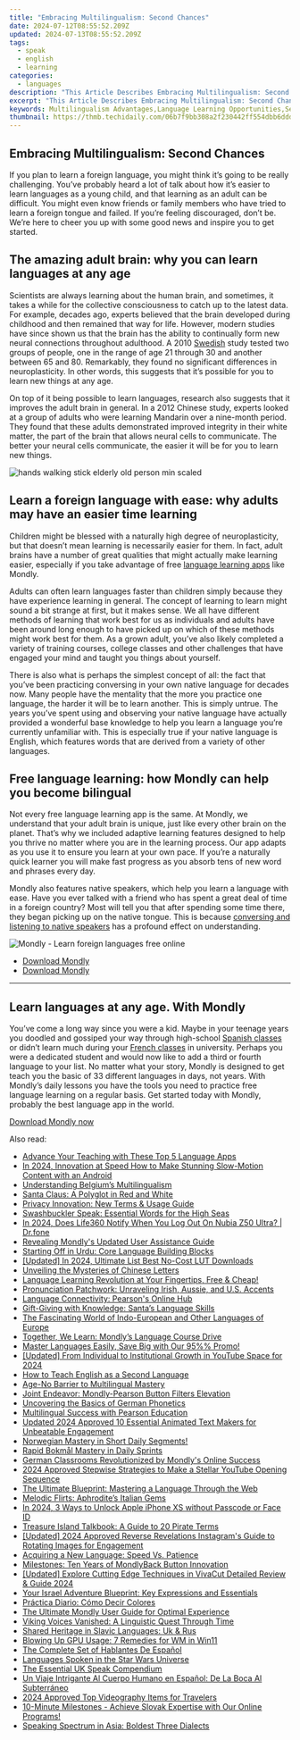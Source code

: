 ```yaml
---
title: "Embracing Multilingualism: Second Chances"
date: 2024-07-12T08:55:52.209Z
updated: 2024-07-13T08:55:52.209Z
tags:
  - speak
  - english
  - learning
categories:
  - languages
description: "This Article Describes Embracing Multilingualism: Second Chances"
excerpt: "This Article Describes Embracing Multilingualism: Second Chances"
keywords: Multilingualism Advantages,Language Learning Opportunities,Second Chance Education Methods,Embracing Linguistic Diversity,Overcoming Language Barriers,Multilingual Adult Education Benefits,Improving Communication Skills Through New Languages
thumbnail: https://thmb.techidaily.com/06b7f9bb308a2f230442ff554dbb6dddbc8b32cf4318fa7b79eedb41360cb388.jpg
---
```


## Embracing Multilingualism: Second Chances

 If you plan to learn a foreign language, you might think it’s going to be really challenging. You’ve probably heard a lot of talk about how it’s easier to learn languages as a young child, and that learning as an adult can be difficult. You might even know friends or family members who have tried to learn a foreign tongue and failed. If you’re feeling discouraged, don’t be. We’re here to cheer you up with some good news and inspire you to get started.

## **The amazing adult brain: why you can learn languages at any age**

 Scientists are always learning about the human brain, and sometimes, it takes a while for the collective consciousness to catch up to the latest data. For example, decades ago, experts believed that the brain developed during childhood and then remained that way for life. However, modern studies have since shown us that the brain has the ability to continually form new neural connections throughout adulthood. A 2010 [Swedish](https://shop.mondly.com/affiliate.php?ACCOUNT=ATISTUDI&AFFILIATE=108875&PATH=https://www.mondly.com?AFFILIATE=108875) study tested two groups of people, one in the range of age 21 through 30 and another between 65 and 80\. Remarkably, they found no significant differences in neuroplasticity. In other words, this suggests that it’s possible for you to learn new things at any age.

 On top of it being possible to learn languages, research also suggests that it improves the adult brain in general. In a 2012 Chinese study, experts looked at a group of adults who were learning Mandarin over a nine-month period. They found that these adults demonstrated improved integrity in their white matter, the part of the brain that allows neural cells to communicate. The better your neural cells communicate, the easier it will be for you to learn new things.

![hands walking stick elderly old person min scaled](https://edge.mondly.com/blog/wp-content/uploads/2017/06/hands-walking-stick-elderly-old-person-min-scaled.jpg "Why It’s Never Too Late To Learn A Foreign Language 2")

## **Learn a foreign language with ease: why adults may have an easier time learning**

 Children might be blessed with a naturally high degree of neuroplasticity, but that doesn’t mean learning is necessarily easier for them. In fact, adult brains have a number of great qualities that might actually make learning easier, especially if you take advantage of free [language learning apps](https://shop.mondly.com/affiliate.php?ACCOUNT=ATISTUDI&AFFILIATE=108875&PATH=https://www.mondly.com?AFFILIATE=108875) like Mondly.

 Adults can often learn languages faster than children simply because they have experience learning in general. The concept of learning to learn might sound a bit strange at first, but it makes sense. We all have different methods of learning that work best for us as individuals and adults have been around long enough to have picked up on which of these methods might work best for them. As a grown adult, you’ve also likely completed a variety of training courses, college classes and other challenges that have engaged your mind and taught you things about yourself.

 There is also what is perhaps the simplest concept of all: the fact that you’ve been practicing conversing in your own native language for decades now. Many people have the mentality that the more you practice one language, the harder it will be to learn another. This is simply untrue. The years you’ve spent using and observing your native language have actually provided a wonderful base knowledge to help you learn a language you’re currently unfamiliar with. This is especially true if your native language is English, which features words that are derived from a variety of other languages.

## **Free language learning: how Mondly can help you become bilingual**

 Not every free language learning app is the same. At Mondly, we understand that your adult brain is unique, just like every other brain on the planet. That’s why we included adaptive learning features designed to help you thrive no matter where you are in the learning process. Our app adapts as you use it to ensure you learn at your own pace. If you’re a naturally quick learner you will make fast progress as you absorb tens of new word and phrases every day.

 Mondly also features native speakers, which help you learn a language with ease. Have you ever talked with a friend who has spent a great deal of time in a foreign country? Most will tell you that after spending some time there, they began picking up on the native tongue. This is because [conversing and listening to native speakers](https://shop.mondly.com/affiliate.php?ACCOUNT=ATISTUDI&AFFILIATE=108875&PATH=https://www.mondly.com?AFFILIATE=108875) has a profound effect on understanding.

![Mondly - Learn foreign languages free online](https://edge.mondly.com/blog/wp-content/uploads/2016/04/Mondly-Learn-languages-free-online-Main-Screen1.png "Why It’s Never Too Late To Learn A Foreign Language 3")

* [Download Mondly](https://www.facebook.com/sharer/sharer.php?u=https%3A%2F%2Fwww.mondly.com%2Fblog%2Fnever-late-to-learn-a-foreign-language%2F&t=Why+It%E2%80%99s+Never+Too+Late+to+Learn+a+Foreign+Language "Share on Facebook")
* [Download Mondly](https://shop.mondly.com/affiliate.php?ACCOUNT=ATISTUDI&AFFILIATE=108875&PATH=https://www.mondly.com?AFFILIATE=108875)

---

## **Learn languages at any age. With Mondly**

 You’ve come a long way since you were a kid. Maybe in your teenage years you doodled and gossiped your way through high-school [Spanish classes](https://shop.mondly.com/affiliate.php?ACCOUNT=ATISTUDI&AFFILIATE=108875&PATH=https://www.mondly.com?AFFILIATE=108875) or didn’t learn much during your [French classes](https://shop.mondly.com/affiliate.php?ACCOUNT=ATISTUDI&AFFILIATE=108875&PATH=https://www.mondly.com?AFFILIATE=108875) in university. Perhaps you were a dedicated student and would now like to add a third or fourth language to your list. No matter what your story, Mondly is designed to get teach you the basic of 33 different languages in days, not years. With Mondly’s daily lessons you have the tools you need to practice free language learning on a regular basis. Get started today with Mondly, probably the best language app in the world.

[Download Mondly now](https://adjt.mondly.com/5ixfg4k?campaign=blog-post-id-553&fallback=https%3A%2F%2Fapp.mondly.com%3Futm%5Fmedium%3Dblog%5Fblog-post-id-553%26utm%5Fsource%3Dblog-post-id-553&redirect%5Fmacos=https%3A%2F%2Fapp.mondly.com%3Futm%5Fmedium%3Dblog%5Fblog-post-id-553%26utm%5Fsource%3Dblog-post-id-553&redirect%5Fandroid=https%3A%2F%2Fplay.google.com%2Fstore%2Fapps%2Fdetails%3Fid%3Dcom.atistudios.mondly.languages%3Futm%5Fmedium%3Dblog%5Fblog-post-id-553%26utm%5Fsource%3Dblog-post-id-553&redirect%5Fios=https%3A%2F%2Fapps.apple.com%2Fapp%2Fapple-store%2Fid987873536%3Fpt%3D78954800%26ct%3Dblog-post-id-553%26mt%3D8 "Download Mondly now")

<ins class="adsbygoogle"
     style="display:block"
     data-ad-format="autorelaxed"
     data-ad-client="ca-pub-7571918770474297"
     data-ad-slot="1223367746"></ins>



<ins class="adsbygoogle"
     style="display:block"
     data-ad-client="ca-pub-7571918770474297"
     data-ad-slot="8358498916"
     data-ad-format="auto"
     data-full-width-responsive="true"></ins>



<span class="atpl-alsoreadstyle">Also read:</span>
<div><ul>
<li><a href="https://mondly-stories.techidaily.com/advance-your-teaching-with-these-top-5-language-apps/"><u>Advance Your Teaching with These Top 5 Language Apps</u></a></li>
<li><a href="https://some-knowledge.techidaily.com/in-2024-innovation-at-speed-how-to-make-stunning-slow-motion-content-with-an-android/"><u>In 2024, Innovation at Speed  How to Make Stunning Slow-Motion Content with an Android</u></a></li>
<li><a href="https://mondly-stories.techidaily.com/understanding-belgiums-multilingualism/"><u>Understanding Belgium’s Multilingualism</u></a></li>
<li><a href="https://mondly-stories.techidaily.com/santa-claus-a-polyglot-in-red-and-white/"><u>Santa Claus: A Polyglot in Red and White</u></a></li>
<li><a href="https://mondly-stories.techidaily.com/privacy-innovation-new-terms-and-usage-guide/"><u>Privacy Innovation: New Terms & Usage Guide</u></a></li>
<li><a href="https://mondly-stories.techidaily.com/swashbuckler-speak-essential-words-for-the-high-seas/"><u>Swashbuckler Speak: Essential Words for the High Seas</u></a></li>
<li><a href="https://review-topics.techidaily.com/in-2024-does-life360-notify-when-you-log-out-on-nubia-z50-ultra-drfone-by-drfone-virtual-android/"><u>In 2024, Does Life360 Notify When You Log Out On Nubia Z50 Ultra? | Dr.fone</u></a></li>
<li><a href="https://mondly-stories.techidaily.com/revealing-mondlys-updated-user-assistance-guide/"><u>Revealing Mondly's Updated User Assistance Guide</u></a></li>
<li><a href="https://mondly-stories.techidaily.com/starting-off-in-urdu-core-language-building-blocks/"><u>Starting Off in Urdu: Core Language Building Blocks</u></a></li>
<li><a href="https://fox-cloud.techidaily.com/updated-in-2024-ultimate-list-best-no-cost-lut-downloads/"><u>[Updated] In 2024, Ultimate List  Best No-Cost LUT Downloads</u></a></li>
<li><a href="https://mondly-stories.techidaily.com/unveiling-the-mysteries-of-chinese-letters/"><u>Unveiling the Mysteries of Chinese Letters</u></a></li>
<li><a href="https://mondly-stories.techidaily.com/language-learning-revolution-at-your-fingertips-free-and-cheap/"><u>Language Learning Revolution at Your Fingertips, Free & Cheap!</u></a></li>
<li><a href="https://mondly-stories.techidaily.com/pronunciation-patchwork-unraveling-irish-aussie-and-us-accents/"><u>Pronunciation Patchwork: Unraveling Irish, Aussie, and U.S. Accents</u></a></li>
<li><a href="https://mondly-stories.techidaily.com/language-connectivity-pearsons-online-hub/"><u>Language Connectivity: Pearson's Online Hub</u></a></li>
<li><a href="https://mondly-stories.techidaily.com/gift-giving-with-knowledge-santas-language-skills/"><u>Gift-Giving with Knowledge: Santa’s Language Skills</u></a></li>
<li><a href="https://mondly-stories.techidaily.com/the-fascinating-world-of-indo-european-and-other-languages-of-europe/"><u>The Fascinating World of Indo-European and Other Languages of Europe</u></a></li>
<li><a href="https://mondly-stories.techidaily.com/together-we-learn-mondlys-language-course-drive/"><u>Together, We Learn: Mondly’s Language Course Drive</u></a></li>
<li><a href="https://mondly-stories.techidaily.com/1719577592209-master-languages-easily-save-big-with-our-95-promo/"><u>Master Languages Easily, Save Big with Our 95%% Promo!</u></a></li>
<li><a href="https://eaxpv-info.techidaily.com/updated-from-individual-to-institutional-growth-in-youtube-space-for-2024/"><u>[Updated] From Individual to Institutional Growth in YouTube Space for 2024</u></a></li>
<li><a href="https://mondly-stories.techidaily.com/how-to-teach-english-as-a-second-language/"><u>How to Teach English as a Second Language</u></a></li>
<li><a href="https://mondly-stories.techidaily.com/age-no-barrier-to-multilingual-mastery/"><u>Age-No Barrier to Multilingual Mastery</u></a></li>
<li><a href="https://mondly-stories.techidaily.com/joint-endeavor-mondly-pearson-button-filters-elevation/"><u>Joint Endeavor: Mondly-Pearson Button Filters Elevation</u></a></li>
<li><a href="https://mondly-stories.techidaily.com/uncovering-the-basics-of-german-phonetics/"><u>Uncovering the Basics of German Phonetics</u></a></li>
<li><a href="https://mondly-stories.techidaily.com/multilingual-success-with-pearson-education/"><u>Multilingual Success with Pearson Education</u></a></li>
<li><a href="https://smart-video-editing.techidaily.com/updated-2024-approved-10-essential-animated-text-makers-for-unbeatable-engagement/"><u>Updated 2024 Approved 10 Essential Animated Text Makers for Unbeatable Engagement</u></a></li>
<li><a href="https://mondly-stories.techidaily.com/1719578498456-norwegian-mastery-in-short-daily-segments/"><u>Norwegian Mastery in Short Daily Segments!</u></a></li>
<li><a href="https://mondly-stories.techidaily.com/1719580890966-rapid-bokmal-mastery-in-daily-sprints/"><u>Rapid Bokmål Mastery in Daily Sprints</u></a></li>
<li><a href="https://mondly-stories.techidaily.com/german-classrooms-revolutionized-by-mondlys-online-success/"><u>German Classrooms Revolutionized by Mondly's Online Success</u></a></li>
<li><a href="https://youtube-help.techidaily.com/2024-approved-stepwise-strategies-to-make-a-stellar-youtube-opening-sequence/"><u>2024 Approved  Stepwise Strategies to Make a Stellar YouTube Opening Sequence</u></a></li>
<li><a href="https://mondly-stories.techidaily.com/the-ultimate-blueprint-mastering-a-language-through-the-web/"><u>The Ultimate Blueprint: Mastering a Language Through the Web</u></a></li>
<li><a href="https://mondly-stories.techidaily.com/melodic-flirts-aphrodites-italian-gems/"><u>Melodic Flirts: Aphrodite’s Italian Gems</u></a></li>
<li><a href="https://ios-unlock.techidaily.com/in-2024-3-ways-to-unlock-apple-iphone-xs-without-passcode-or-face-id-by-drfone-ios/"><u>In 2024, 3 Ways to Unlock Apple iPhone XS without Passcode or Face ID</u></a></li>
<li><a href="https://mondly-stories.techidaily.com/treasure-island-talkbook-a-guide-to-20-pirate-terms/"><u>Treasure Island Talkbook: A Guide to 20 Pirate Terms</u></a></li>
<li><a href="https://instagram-video-recordings.techidaily.com/updated-2024-approved-reverse-revelations-instagrams-guide-to-rotating-images-for-engagement/"><u>[Updated] 2024 Approved  Reverse Revelations  Instagram's Guide to Rotating Images for Engagement</u></a></li>
<li><a href="https://mondly-stories.techidaily.com/acquiring-a-new-language-speed-vs-patience/"><u>Acquiring a New Language: Speed Vs. Patience</u></a></li>
<li><a href="https://mondly-stories.techidaily.com/milestones-ten-years-of-mondlyback-button-innovation/"><u>Milestones: Ten Years of MondlyBack Button Innovation</u></a></li>
<li><a href="https://some-techniques.techidaily.com/updated-explore-cutting-edge-techniques-in-vivacut-detailed-review-and-guide-2024/"><u>[Updated] Explore Cutting Edge Techniques in VivaCut  Detailed Review & Guide 2024</u></a></li>
<li><a href="https://mondly-stories.techidaily.com/your-israel-adventure-blueprint-key-expressions-and-essentials/"><u>Your Israel Adventure Blueprint: Key Expressions and Essentials</u></a></li>
<li><a href="https://mondly-stories.techidaily.com/practica-diario-como-decir-colores/"><u>Práctica Diario: Cómo Decir Colores</u></a></li>
<li><a href="https://mondly-stories.techidaily.com/the-ultimate-mondly-user-guide-for-optimal-experience/"><u>The Ultimate Mondly User Guide for Optimal Experience</u></a></li>
<li><a href="https://mondly-stories.techidaily.com/viking-voices-vanished-a-linguistic-quest-through-time/"><u>Viking Voices Vanished: A Linguistic Quest Through Time</u></a></li>
<li><a href="https://mondly-stories.techidaily.com/shared-heritage-in-slavic-languages-uk-and-rus/"><u>Shared Heritage in Slavic Languages: Uk & Rus</u></a></li>
<li><a href="https://win11.techidaily.com/blowing-up-gpu-usage-7-remedies-for-wm-in-win11/"><u>Blowing Up GPU Usage: 7 Remedies for WM in Win11</u></a></li>
<li><a href="https://mondly-stories.techidaily.com/the-complete-set-of-hablantes-de-espanol/"><u>The Complete Set of Hablantes De Español</u></a></li>
<li><a href="https://mondly-stories.techidaily.com/languages-spoken-in-the-star-wars-universe/"><u>Languages Spoken in the Star Wars Universe</u></a></li>
<li><a href="https://mondly-stories.techidaily.com/the-essential-uk-speak-compendium/"><u>The Essential UK Speak Compendium</u></a></li>
<li><a href="https://mondly-stories.techidaily.com/un-viaje-intrigante-al-cuerpo-humano-en-espanol-de-la-boca-al-subterraneo/"><u>Un Viaje Intrigante Al Cuerpo Humano en Español: De La Boca Al Subterráneo</u></a></li>
<li><a href="https://some-guidance.techidaily.com/2024-approved-top-videography-items-for-travelers/"><u>2024 Approved  Top Videography Items for Travelers</u></a></li>
<li><a href="https://mondly-stories.techidaily.com/1719578850869-10-minute-milestones-achieve-slovak-expertise-with-our-online-programs/"><u>10-Minute Milestones - Achieve Slovak Expertise with Our Online Programs!</u></a></li>
<li><a href="https://mondly-stories.techidaily.com/speaking-spectrum-in-asia-boldest-three-dialects/"><u>Speaking Spectrum in Asia: Boldest Three Dialects</u></a></li>
</ul></div>
